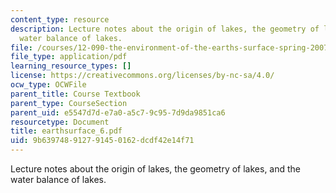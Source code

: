 ```yaml
---
content_type: resource
description: Lecture notes about the origin of lakes, the geometry of lakes, and the
  water balance of lakes.
file: /courses/12-090-the-environment-of-the-earths-surface-spring-2007/9b639748912791450162dcdf42e14f71_earthsurface_6.pdf
file_type: application/pdf
learning_resource_types: []
license: https://creativecommons.org/licenses/by-nc-sa/4.0/
ocw_type: OCWFile
parent_title: Course Textbook
parent_type: CourseSection
parent_uid: e5547d7d-e7a0-a5c7-9c95-7d9da9851ca6
resourcetype: Document
title: earthsurface_6.pdf
uid: 9b639748-9127-9145-0162-dcdf42e14f71
---
```

Lecture notes about the origin of lakes, the geometry of lakes, and the water balance of lakes.
